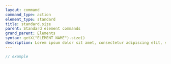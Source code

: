 ```yaml
---
layout: command
command_type: action
element_type: standard
title: standard.size
parent: Standard element commands
grand_parent: Elements
syntax: getX("ELEMENT_NAME").size()
description: Lorem ipsum dolor sit amet, consectetur adipiscing elit, sed do eiusmod tempor incididunt ut labore et dolore magna aliqua. Ut enim ad minim veniam, quis nostrud exercitation ullamco laboris nisi ut aliquip ex ea commodo consequat.
---
```


```javascript
// example
```